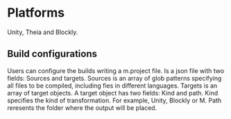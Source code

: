 # Platforms

Unity, Theia and Blockly.

## Build configurations

Users can configure the builds writing a m.project file.
Is a json file with two fields: Sources and targets.
Sources is an array of glob patterns specifying all files to be compiled, including fies in different languages.
Targets is an array of target objects.
A target object has two fields: Kind and path.
Kind specifies the kind of transformation. For example, Unity, Blockly or M.
Path reresents the folder where the output will be placed.
